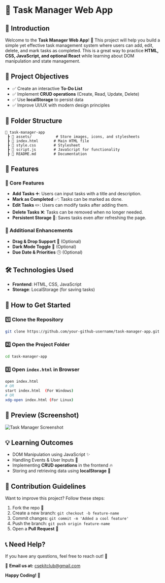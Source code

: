 # 📝 Task Manager Web App

## 🚀 Introduction
Welcome to the **Task Manager Web App**! 🎯 This project will help you build a simple yet effective task management system where users can add, edit, delete, and mark tasks as completed. This is a great way to practice **HTML, CSS, JavaScript, and optional React** while learning about DOM manipulation and state management.

## 🎯 Project Objectives
- ✅ Create an interactive **To-Do List**
- ✅ Implement **CRUD operations** (Create, Read, Update, Delete)
- ✅ Use **localStorage** to persist data
- ✅ Improve UI/UX with modern design principles

## 📂 Folder Structure
```
📁 task-manager-app
 ┣ 📂 assets/           # Store images, icons, and stylesheets
 ┣ 📜 index.html       # Main HTML file
 ┣ 📜 style.css        # Stylesheet
 ┣ 📜 script.js        # JavaScript for functionality
 ┣ 📜 README.md        # Documentation
```

## 📌 Features
### 🌟 Core Features
- **Add Tasks** ➕: Users can input tasks with a title and description.
- **Mark as Completed** ✅: Tasks can be marked as done.
- **Edit Tasks** ✏️: Users can modify tasks after adding them.
- **Delete Tasks** ❌: Tasks can be removed when no longer needed.
- **Persistent Storage** 💾: Saves tasks even after refreshing the page.

### 🎨 Additional Enhancements
- **Drag & Drop Support** 🔄 (Optional)
- **Dark Mode Toggle** 🌙 (Optional)
- **Due Date & Priorities** 🕒 (Optional)

## 🛠️ Technologies Used
- **Frontend**: HTML, CSS, JavaScript
- **Storage**: LocalStorage (for saving tasks)

## 📜 How to Get Started
### 1️⃣ Clone the Repository
```bash
git clone https://github.com/your-github-username/task-manager-app.git
```
### 2️⃣ Open the Project Folder
```bash
cd task-manager-app
```
### 3️⃣ Open `index.html` in Browser
```bash
open index.html
# OR
start index.html  (For Windows)
# OR
xdg-open index.html (For Linux)
```

## 📸 Preview (Screenshot)
![Task Manager Screenshot](assets/screenshot.png)

## 💡 Learning Outcomes
- DOM Manipulation using JavaScript ✨
- Handling Events & User Inputs 🎯
- Implementing **CRUD operations** in the frontend 🔥
- Storing and retrieving data using **localStorage** 💾

## 🤝 Contribution Guidelines
Want to improve this project? Follow these steps:
1. Fork the repo 🍴
2. Create a new branch: `git checkout -b feature-name`
3. Commit changes: `git commit -m 'Added a cool feature'`
4. Push the branch: `git push origin feature-name`
5. Open a **Pull Request** 🚀

## 📞 Need Help?
If you have any questions, feel free to reach out! 🎯

📧 **Email us at:** csekitclub@gmail.com

**Happy Coding! 🚀**
